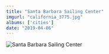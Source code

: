 ```yaml
---
title: "Santa Barbara Sailing Center"
imgurl: "california_3775.jpg"
albums: ['cities']
date: "2019-04-06"
---
```

![Santa Barbara Sailing Center](https://apfbvvpren.cloudimg.io/v7/raw.githubusercontent.com/wpix/solid-pipix/master/photos/california_3775.jpg?width/cdn/n/n)
